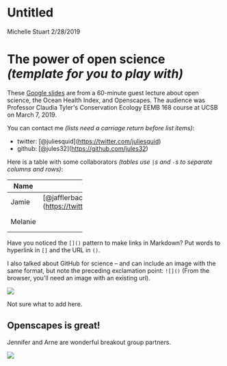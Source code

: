 Untitled
================
Michelle Stuart
2/28/2019

The power of open science *(template for you to play with)*
===========================================================

These [Google slides](https://docs.google.com/presentation/d/1CsoBX3LwU8r5_34nuzthO9bn8xLxZMmL6-uY-yUaRTs/edit?usp=sharing) are from a 60-minute guest lecture about open science, the Ocean Health Index, and Openscapes. The audience was Professor Claudia Tyler's Conservation Ecology EEMB 168 course at UCSB on March 7, 2019.

You can contact me *(lists need a carriage return before list items)*:

-   twitter: \[@juliesquid\](<https://twitter.com/juliesquid>)
-   github: \[@jules32\](<https://github.com/jules32>)

Here is a table with some collaborators *(tables use `|`s and `-`s to separate columns and rows)*:

<table style="width:35%;">
<colgroup>
<col width="8%" />
<col width="13%" />
<col width="12%" />
</colgroup>
<thead>
<tr class="header">
<th>Name</th>
<th>Twitter</th>
<th>GitHub</th>
</tr>
</thead>
<tbody>
<tr class="odd">
<td>Jamie</td>
<td><span class="citation">[@jafflerbach]</span>(<a href="https://twitter.com/jafflerbach" class="uri">https://twitter.com/jafflerbach</a>)</td>
<td><span class="citation">[@jafflerbach]</span>(<a href="https://github.com/jafflerbach" class="uri">https://github.com/jafflerbach</a>)</td>
</tr>
<tr class="even">
<td>Melanie</td>
<td></td>
<td><span class="citation">[@Melsteroni]</span>(<a href="https://github.com/Melsteroni" class="uri">https://github.com/Melsteroni</a>)</td>
</tr>
</tbody>
</table>

Have you noticed the `[]()` pattern to make links in Markdown? Put words to hyperlink in `[]` and the URL in `()`.

I also talked about GitHub for science – and can include an image with the same format, but note the preceding exclamation point: `![]()` (From the browser, you'll need an image with an existing url).

![](https://octodex.github.com/images/labtocat.png)

Not sure what to add here.

Openscapes is great!
--------------------

Jennifer and Arne are wonderful breakout group partners.

![](https://pics.clipartpng.com/Clownfish_PNG_Clipart-431.png)
